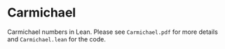 # Carmichael
Carmichael numbers in Lean. Please see `Carmichael.pdf` for more details and `Carmichael.lean` for the code.

